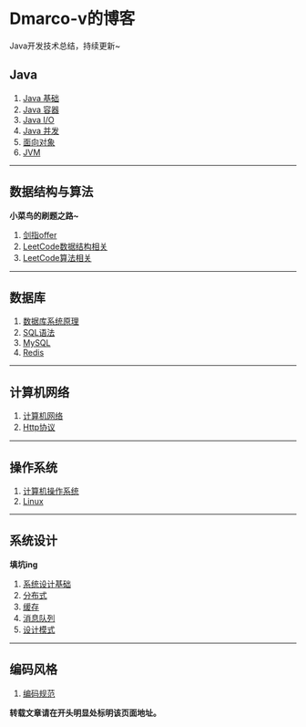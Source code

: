 # Dmarco-v的博客
Java开发技术总结，持续更新~

## Java

1. [Java 基础](Java/Java基础.md)
2. [Java 容器](Java/Java容器.md)
3. [Java I/O](Java/JavaIO.md)
4. [Java 并发](Java/Java并发.md)
5. [面向对象](Java/Java面向对象.md)
6. [JVM](Java/JVM.md)

****

## 数据结构与算法

**小菜鸟的刷题之路~**

1. [剑指offer](数据结构与算法/剑指Offer.md)
2. [LeetCode数据结构相关](数据结构与算法/LeetCode数据结构相关.md)
3. [LeetCode算法相关](数据结构与算法/LeetCode算法相关.md)

****

## 数据库

1. [数据库系统原理](数据库/数据库系统原理.md)
2. [SQL语法](url)
3. [MySQL](url)
4. [Redis](url)

****

## 计算机网络

1. [计算机网络](计算机网络/计算机网络.md)
2. [Http协议](url)

****

## 操作系统

1. [计算机操作系统](操作系统/计算机操作系统.md)
2. [Linux](操作系统/Linux.md)

****

## 系统设计

**填坑ing**

1. [系统设计基础](url)
2. [分布式](url)
3. [缓存](url)
4. [消息队列](url)
5. [设计模式](系统设计/Java设计模式.md)

****

## 编码风格

1. [编码规范](https://github.com/alibaba/p3c/blob/master/阿里巴巴Java开发手册（华山版）.pdf)



**转载文章请在开头明显处标明该页面地址。**
